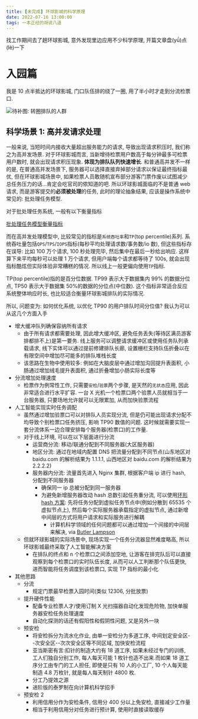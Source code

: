 ```yaml
---
title: [未完成] 环球影城的科学原理
date: 2022-07-16 13:00:00
tags: 一本正经的胡说八道
---
```


找工作期间去了趟环球影城, 意外发现里边应用不少科学原理, 开篇文章盘(yǘ)点(lè)一下

# 入园篇

我是 10 点半抵达的环球影城, 门口队伍排的绕了一圈, 用了半小时才走到分流检票口.

![待补图: 转圈排队的人群]()

## 科学场景 1: 高并发请求处理

一般来说, 当短时间内接收大量超出服务能力的请求, 导致出现请求积压时, 我们称之为高并发场景. 对于环球影城而言, 当新增待检票用户数高于每分钟最多可检票用户数时, 就会出现请求积压现象. **体现为排队队列快速增长**. 和普通高并发不一样的是, 在普通高并发场景下, 服务器可以选择直接弃掉部分请求以保证最终指标最优, 但在环球影城场景中, 如果检票人员敢随机宣布部分游客门票作废以试图减少总任务压力的话...肯定会吃官司的侬知道的吧. 所以环球影城面临的不是普通 web 请求, 而是游客提交的**必须被处理**的任务, 此时的理论抽象结果, 应该是操作系统中常见的: 批处理任务模型.

对于批处理任务系统, 一般有以下衡量指标

[批处理任务模型衡量指标](http://tva1.sinaimg.cn/large/007Yq4pTly1h4msu45remj30z40og471.jpg)

而在高并发处理模型中, 比较常见的指标是`系统吞吐率`和`TP`(top percentile)系列. 系统吞吐量包括`QPS`/`TPS`/`IOPS`指标(每秒平均处理请求数/事务数/io 数), 但这些指标存在误导: 比如 100 万个请求, 100 秒处理完毕, 然后集中在最后一秒给出响应. 这样算下来平均每秒可以处理 1 万个请求, 但用户端每个请求都等待了 100s, 就会出现指标酷炫但实际体验非常糟糕的情况. 所以线上一般更偏向使用`TP`指标.

TP(top percentile)指的是百分位数据. TP99 表示大于数据集内 99% 的数据分位点, TP50 表示大于数据集 50%的数据的分位点(中位数). 这个指标非常适合反应系统整体响应时长, 也比较适合衡量环球影城排队的实际情况.

所以, 问题变为: 如何优化系统, 以优化 TP90 的用户排队时间分位值? 我认为可以从这几个方面入手

- 增大缓冲队列确保容纳所有请求
  - 由于所有请求都需要处理, 因此增大缓冲区, 避免任务丢失(等待区满员游客排都排不上)是第一要务. 线上服务可以调整请求缓冲区或使用任务队列承载请求, 线下实体可以通过提前修建排队长廊, 设置栅栏支持队伍折叠以在有限空间中增加尽可能多的排队堆栈长度
  - 该思路在生物中使用较多: 例如在大脑皮层中通过增加沟回提升表面积, 小肠通过增加绒毛提升表面积, 通过折叠增加小肠实际长度等
- 分流增加处理速度
  - 检票作为例常性工作, 只需要`安检`/`验票`两个步骤, 是天然的`无状态`应用, 因此非常适合进行水平扩容. 一台 X 光机一个检票口两个验票人员就相当于一台服务器, 只要场地允许就可以无限累加, 从而加快验票流程
- 人工智能实现实时任务调配
  - 虽然通过增加验票口可以对排队人员实现分流, 但是仍可能出现请求分配不均导致个别检票口任务挤压, 影响 TP90 数值的问题. 这时候就需要实现一套分流体系一边合理安排每个服务器(检票口)的工作量.
  - 对于线上环境, 可以在以下层面进行分流
    - 运营商分流: 移动/联通分配到不同服务器(大区服务器)
    - 地区分流: 通过在地域内配置 DNS 把流量分配到不同节点(山东地区对 baidu.com 的解析结果为 1.1.1.1, 山西地区对 baidu.com 的解析结果为 2.2.2.2)
    - 服务器内分流: 流量首先进入 Nginx 集群, 根据客户端 ip 进行 hash, 分配到不同服务器
      - 确保同一 ip 总被分配到同一服务器
      - 为避免新增服务器改动 hash 总数引起任务重分流, 可以使用[环形 hash 方案](https://segmentfault.com/a/1190000008925205): 先将任务分配到虚拟任务节点中(例如分散到 65535 个虚拟节点上), 然后每个实际服务器承载指定的虚拟节点, 通过新增中间层的方式将用户请求和实际服务进行解耦
        - 计算机科学领域的任何问题都可以通过增加一个间接的中间层来解决, via [Butler Lampson](https://en.wikipedia.org/wiki/Indirection)
  - 但就环球影城的实际场景中, 现场实现一个任务分流器显然难度略高, 所以环球影城最终采取了人工智能解决方案
    - 在排队的终点和 n 个检票口之间添加空地, 让游客在排完队后可以直接观察到每个检票口的实时队伍长度, 从而可以人工判断那个队伍更快, 进而智能将任务调度到该检票口, 实现 TP 指标的最小化
- 其他思路
  - 分流
    - 规定门票最早检票入园时间(类似 12306, 分批放票)
  - 提升硬件性能
    - 配备专业检票人才/使用订制 X 光扫描器自动化发现危险物, 加快单服务器安检任务处理速度
    - 自动化探测的话还有假阳性和假阴性问题, 又是另外一块
  - 预安检
    - 将安检拆分为流水化作业, 由单一安检分为多道工序, 中间划定安全区--次安全区--次次安全区等不同区域, 加快安检流程
    - 亚当斯密有言:扣针的制造大约有 18 道工序, 如果未经过专门的训练, 工人们独自分别工作, 每人每天可能 1 枚针也造不出来.而如果 18 道工序分工由专门的工人担任, 即使是只有 10 人的小工厂, 10 个人每天能制造 4.8 万枚针, 就是每人每天制针 4800 枚.
    - 分工乃提效之源
    - 进阶版的泰罗制在向计算机科学招手
  - 预安检 2
    - 利用信用分作为安检条件, 信用分 400 分以上免安检, 直接减少工作量
    - 相当于利用信用分对任务进行预计算, 使用时直接读取缓存
